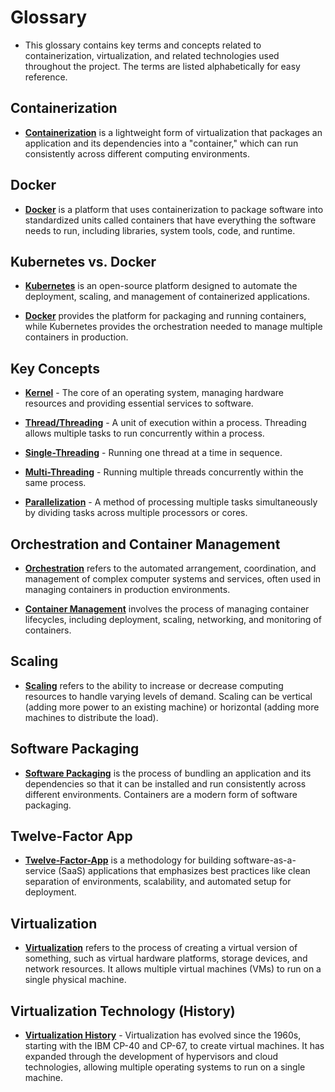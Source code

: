 # Glossary

*  This glossary contains key terms and concepts related to containerization, virtualization, and related technologies used throughout the project. The terms are listed alphabetically for easy reference.

## Containerization 

* **[Containerization](https://github.com/jar285/UFO-JA373/blob/main/documents/Containerizations-vs-Virtualization.md)** is a lightweight form of virtualization that packages an application and its dependencies into a "container," which can run consistently across different computing environments.

## Docker

* **[Docker](https://github.com/jar285/UFO-JA373/blob/main/documents/Docker.md)** is a platform that uses containerization to package software into standardized units called containers that have everything the software needs to run, including libraries, system tools, code, and runtime.

## Kubernetes vs. Docker

* **[Kubernetes](https://github.com/jar285/UFO-JA373/blob/main/documents/Kubernetes-vs-Docker.md)** is an open-source platform designed to automate the deployment, scaling, and management of containerized applications.

* **[Docker](https://github.com/jar285/UFO-JA373/blob/main/documents/Kubernetes-vs-Docker.md)** provides the platform for packaging and running containers, while Kubernetes provides the orchestration needed to manage multiple containers in production.

## Key Concepts

* **[Kernel](https://github.com/jar285/UFO-JA373/blob/main/documents/Key-Concepts.md)** - The core of an operating system, managing hardware resources and providing essential services to software.

* **[Thread/Threading](https://github.com/jar285/UFO-JA373/blob/main/documents/Key-Concepts.md)** - A unit of execution within a process. Threading allows multiple tasks to run concurrently within a process.

* **[Single-Threading](https://github.com/jar285/UFO-JA373/blob/main/documents/Key-Concepts.md)** - Running one thread at a time in sequence.

* **[Multi-Threading](https://github.com/jar285/UFO-JA373/blob/main/documents/Key-Concepts.md)** - Running multiple threads concurrently within the same process.

* **[Parallelization](https://github.com/jar285/UFO-JA373/blob/main/documents/Key-Concepts.md)** - A method of processing multiple tasks simultaneously by dividing tasks across multiple processors or cores.

## Orchestration and Container Management

* **[Orchestration](https://github.com/jar285/UFO-JA373/blob/main/documents/Orchestration%20and%20Container%20Management.md)** refers to the automated arrangement, coordination, and management of complex computer systems and services, often used in managing containers in production environments.

* **[Container Management](https://github.com/jar285/UFO-JA373/blob/main/documents/Orchestration%20and%20Container%20Management.md)** involves the process of managing container lifecycles, including deployment, scaling, networking, and monitoring of containers.

## Scaling

* **[Scaling](https://github.com/jar285/UFO-JA373/blob/main/documents/Scaling.md)** refers to the ability to increase or decrease computing resources to handle varying levels of demand. Scaling can be vertical (adding more power to an existing machine) or horizontal (adding more machines to distribute the load).

## Software Packaging

* **[Software Packaging](https://github.com/jar285/UFO-JA373/blob/main/documents/SoftwarePackaging.md)** is the process of bundling an application and its dependencies so that it can be installed and run consistently across different environments. Containers are a modern form of software packaging.

## Twelve-Factor App

* **[Twelve-Factor-App](https://github.com/jar285/UFO-JA373/blob/main/documents/TwelveFactorApp.md)** is a methodology for building software-as-a-service (SaaS) applications that emphasizes best practices like clean separation of environments, scalability, and automated setup for deployment.

## Virtualization

* **[Virtualization](https://github.com/jar285/UFO-JA373/blob/main/documents/Containerizations-vs-Virtualization.md)** refers to the process of creating a virtual version of something, such as virtual hardware platforms, storage devices, and network resources. It allows multiple virtual machines (VMs) to run on a single physical machine.

## Virtualization Technology (History)

* **[Virtualization History](https://github.com/jar285/UFO-JA373/blob/main/documents/Virtualization%20Technology.md)** - Virtualization has evolved since the 1960s, starting with the IBM CP-40 and CP-67, to create virtual machines. It has expanded through the development of hypervisors and cloud technologies, allowing multiple operating systems to run on a single machine.
